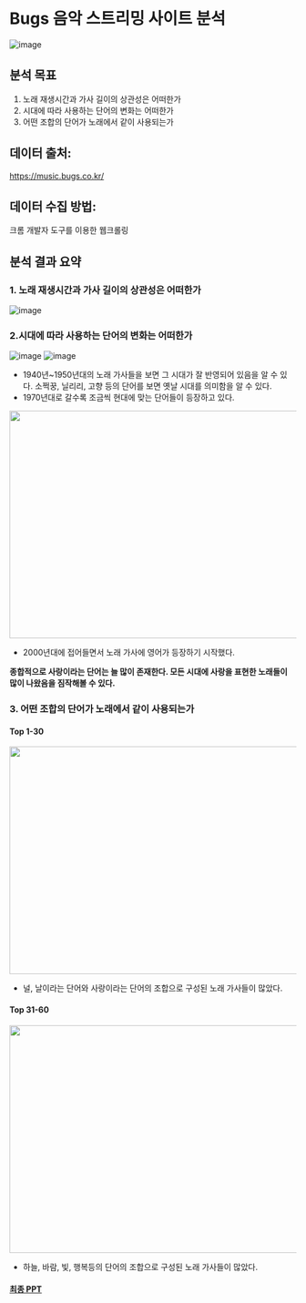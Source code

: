 # Bugs 음악 스트리밍 사이트 분석
![image](https://user-images.githubusercontent.com/55734436/116523902-b7e97280-a911-11eb-8f5e-40e8ec32c6a9.png)

## 분석 목표

1.	노래 재생시간과 가사 길이의 상관성은 어떠한가
2.	시대에 따라 사용하는 단어의 변화는 어떠한가
3.	어떤 조합의 단어가 노래에서 같이 사용되는가

## 데이터 출처:
https://music.bugs.co.kr/

## 데이터 수집 방법: 
크롬 개발자 도구를 이용한 웹크롤링

## 분석 결과 요약 

### 1. 노래 재생시간과 가사 길이의 상관성은 어떠한가
![image](https://user-images.githubusercontent.com/55734436/116522180-dd757c80-a90f-11eb-80e9-baf6b3df006d.png)

### 2.시대에 따라 사용하는 단어의 변화는 어떠한가
![image](https://user-images.githubusercontent.com/55734436/116521297-c3876a00-a90e-11eb-9e70-037210829ed5.png)
![image](https://user-images.githubusercontent.com/55734436/116521263-b8ccd500-a90e-11eb-8f69-8037da336d5a.png)

- 1940년~1950년대의 노래 가사들을 보면 그 시대가 잘 반영되어 있음을 알 수 있다. 소쩍꿍, 닐리리, 고향 등의 단어를 보면 옛날 시대를 의미함을 알 수 있다.
- 1970년대로 갈수록 조금씩 현대에 맞는 단어들이 등장하고 있다.

<img src="https://user-images.githubusercontent.com/55734436/116521819-69d36f80-a90f-11eb-96d8-25484cc988b1.png" width="600" height="400">

- 2000년대에 접어들면서 노래 가사에 영어가 등장하기 시작했다. 

**종합적으로 사랑이라는 단어는 늘 많이 존재한다. 모든 시대에 사랑을 표현한 노래들이 많이 나왔음을 짐작해볼 수 있다.**

### 3. 어떤 조합의 단어가 노래에서 같이 사용되는가

#### Top 1-30
<img src="https://user-images.githubusercontent.com/55734436/116522590-51b02000-a910-11eb-96a8-3542adf0a4a1.png" width="600" height="400">

- 널, 날이라는 단어와 사랑이라는 단어의 조합으로 구성된 노래 가사들이 많았다.

#### Top 31-60
<img src="https://user-images.githubusercontent.com/55734436/116522895-a0f65080-a910-11eb-8021-bd7334da3311.png" width="600" height="400">

- 하늘, 바람, 빛, 행복등의 단어의 조합으로 구성된 노래 가사들이 많았다.

#### [최종 PPT](https://github.com/jaaaamj0711/Bugs_Textdata_Analysis/blob/main/%E1%84%8B%E1%85%B3%E1%86%B7%E1%84%8B%E1%85%A1%E1%86%A8%20%E1%84%8E%E1%85%A1%E1%84%90%E1%85%B3%20%E1%84%83%E1%85%A6%E1%84%8B%E1%85%B5%E1%84%90%E1%85%A5%20%E1%84%87%E1%85%AE%E1%86%AB%E1%84%89%E1%85%A5%E1%86%A8%20(1).pdf)

